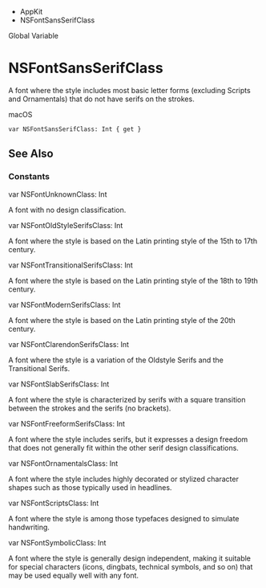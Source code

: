 

- AppKit
-  NSFontSansSerifClass 

Global Variable

# NSFontSansSerifClass

A font where the style includes most basic letter forms (excluding Scripts and Ornamentals) that do not have serifs on the strokes.

macOS

``` source
var NSFontSansSerifClass: Int { get }
```

## See Also

### Constants

var NSFontUnknownClass: Int

A font with no design classification.

var NSFontOldStyleSerifsClass: Int

A font where the style is based on the Latin printing style of the 15th to 17th century.

var NSFontTransitionalSerifsClass: Int

A font where the style is based on the Latin printing style of the 18th to 19th century.

var NSFontModernSerifsClass: Int

A font where the style is based on the Latin printing style of the 20th century.

var NSFontClarendonSerifsClass: Int

A font where the style is a variation of the Oldstyle Serifs and the Transitional Serifs.

var NSFontSlabSerifsClass: Int

A font where the style is characterized by serifs with a square transition between the strokes and the serifs (no brackets).

var NSFontFreeformSerifsClass: Int

A font where the style includes serifs, but it expresses a design freedom that does not generally fit within the other serif design classifications.

var NSFontOrnamentalsClass: Int

A font where the style includes highly decorated or stylized character shapes such as those typically used in headlines.

var NSFontScriptsClass: Int

A font where the style is among those typefaces designed to simulate handwriting.

var NSFontSymbolicClass: Int

A font where the style is generally design independent, making it suitable for special characters (icons, dingbats, technical symbols, and so on) that may be used equally well with any font.

